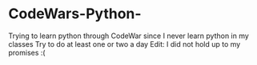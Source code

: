 # CodeWars-Python-
Trying to learn python through CodeWar since I never learn python in my classes
Try to do at least one or two a day
Edit: I did not hold up to my promises :( 
